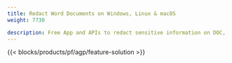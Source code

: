```yaml
---
title: Redact Word Documents on Windows, Linux & macOS 
weight: 7730

description: Free App and APIs to redact sensitive information on DOC, DOCX and ODT files
---
```


{{< blocks/products/pf/agp/feature-solution >}} 

